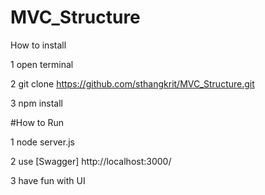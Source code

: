 # MVC_Structure
How to install

1 open terminal

2 git clone https://github.com/sthangkrit/MVC_Structure.git

3 npm install


#How to Run

1 node server.js

2 use [Swagger] http://localhost:3000/

3 have fun with UI
